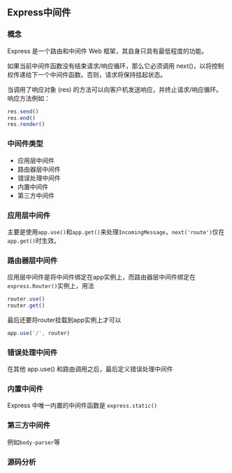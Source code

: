 ## Express中间件

### 概念

Express 是一个路由和中间件 Web 框架，其自身只具有最低程度的功能。

如果当前中间件函数没有结束请求/响应循环，那么它必须调用 next()，以将控制权传递给下一个中间件函数。否则，请求将保持挂起状态。

当调用了响应对象 (res) 的方法可以向客户机发送响应，并终止请求/响应循环。响应方法例如：

```js
res.send()
res.end()
res.render()
```

### 中间件类型

- 应用层中间件
- 路由器层中间件
- 错误处理中间件
- 内置中间件
- 第三方中间件

### 应用层中间件

主要是使用`app.use()`和`app.get()`来处理`IncomingMessage`，`next('route')`仅在`app.get()`时生效。

### 路由器层中间件

应用层中间件是将中间件绑定在app实例上，而路由器层中间件绑定在`express.Router()`实例上，用法

```js
router.use()
router.get()
```

最后还要将router挂载到app实例上才可以

```js
app.use('/', router)
```

### 错误处理中间件

在其他 app.use() 和路由调用之后，最后定义错误处理中间件

### 内置中间件

Express 中唯一内置的中间件函数是 `express.static()`

### 第三方中间件

例如`body-parser`等

### 源码分析
